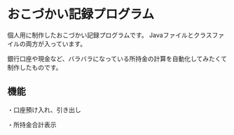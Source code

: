# おこづかい記録プログラム
個人用に制作したおこづかい記録プログラムです。
Javaファイルとクラスファイルの両方が入っています。


銀行口座や現金など、バラバラになっている所持金の計算を自動化してみたくて制作したものです。

## 機能
・口座預け入れ、引き出し

・所持金合計表示
